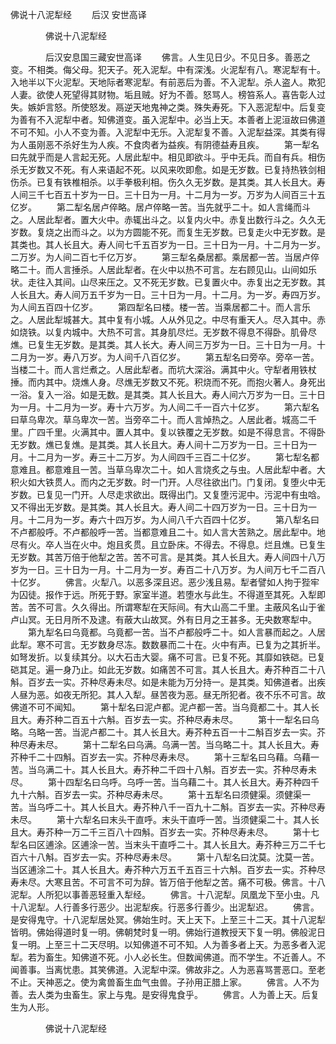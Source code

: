   佛说十八泥犁经
　　后汉 安世高译




　　　　佛说十八泥犁经

　　　　后汉安息国三藏安世高译
　　佛言。人生见日少。不见日多。善恶之变。不相类。侮父母。犯天子。死入泥犁。中有深浅。火泥犁有八。寒泥犁有十。入地半以下火泥犁。天地际者寒泥犁。有前恶后为善。不入泥犁。杀人盗人。欺犯人妻。欲使人死望得其财物。垢且贼。好为不善。怒骂人。榜笞系人。喜告彰人过失。嫉妒言怒。所使怒发。鬲逆天地鬼神之类。殊失寿死。下入恶泥犁中。后复变为善有不入泥犁中者。知佛道变。虽入泥犁中。必当上天。本善者上泥洹故曰佛道不可不知。小人不变为善。入泥犁中无乐。入泥犁复不善。入泥犁益深。其类有得为人虽刚恶不杀好生为人疾。不食肉者为益疾。有阴德益寿且疾。
　　第一犁名曰先就乎而是人言起无死。人居此犁中。相见即欲斗。乎中无兵。而自有兵。相伤杀无岁数又不死。有人来语起不死。以风来吹即愈。如是无岁数。已复持热铁剑相伤杀。已复有铁椎相杀。以手拳极利相。伤久久无岁数。是其类。其人长且大。寿人间三千七百五十岁为一日。三十日为一月。十二月为一岁。万岁为人间百三十五亿岁。
　　第二犁名居卢倅略。居卢倅略一苦。当先就乎二十。如人言绳而斗之。人居此犁者。置大火中。赤辄出斗之。以复内火中。赤复出数行斗之。久久无岁数。复烧之出而斗之。以为方圆能不死。而复生无岁数。已复走火中无岁数。是其类也。其人长且大。寿人间七千五百岁为一日。三十日为一月。十二月为一岁。二万岁。为人间二百七千亿万岁。
　　第三犁名桑居都。乘居都一苦。当居卢倅略二十。而人言捶杀。人居此犁者。在火中以热不可言。左右顾见山。山间如乐状。走往入其间。山尽来压之。又不死无岁数。已复置火中。赤复出之无岁数。其人长且大。寿人间万五千岁为一日。三十日为一月。十二月。为一岁。寿四万岁。为人间五百四十亿岁。
　　第四犁名曰楼。楼一苦。当乘居都二十。而人言乐之。人居此犁城甚大。其中复有小城。人从外见之。中尽有重天人。尽入其中。赤如烧铁。以复内城中。大热不可言。其身肌尽烂。无岁数不得息不得卧。肌骨尽燋。已复生无岁数。是其类。其人长大。寿人间三万岁为一日。三十日为一月。十二月为一岁。寿八万岁。为人间千八百亿岁。
　　第五犁名曰旁卒。旁卒一苦。当楼二十。而人言烂煮之。人居此犁者。而坑大深浴。满其中火。守犁者用铁杖捶。而内其中。烧燋人身。尽燋无岁数又不死。积烧而不死。而抱火著人。身死出一浴。复入一浴。如是无数。是其类。其人长且大。寿人间六万岁为一日。三十日为一月。十二月为一岁。寿十六万岁。为人间二千一百六十亿岁。
　　第六犁名曰草乌卑次。草乌卑次一苦。当旁卒二十。而人言焯热之。人居此者。城高二千里。广四千里。火满其中。置人其中。复以铁覆之无岁数。如是不得息言。不得卧无岁数。燋已复燋。是其类。其人长且大。寿人间十二万岁为一日。三十日为一月。十二月为一岁。寿三十二万岁。为人间四千三百二十亿岁。
　　第七犁名都意难且。都意难且一苦。当草乌卑次二十。如人言烧炙之与虫。人居此犁中者。大积火如大铁贯人。而内之无岁数。时一门开。人尽往欲出门。门复闭。复堕火中无岁数。已复见一门开。人尽走求欲出。既得出门。又复堕污泥中。污泥中有虫唅。又不得出无岁数。是其类。其人长且大。寿人间二十四万岁为一日。三十日为一月。十二月为一岁。寿六十四万岁。为人间八千六百四十亿岁。
　　第八犁名曰不卢都般呼。不卢都般呼一苦。当都意难且二十。如人言大苦熟之。居此犁中。地尽有火。卒人当在火中。炮且炙贯。且立卧床。不得去。不得息。烂且燋。已复生无岁数。其苦万倍于他犁之苦。苦不可言。是其类。其人长且大。寿人间四十八万岁为一日。三十日为一月。十二月为一岁。寿百二十八万岁。为人间万七千二百八十亿岁。
　　佛言。火犁八。以恶多深且迟。恶少浅且易。犁者譬如人拘于狴牢为囚徒。报作于远。所死于野。家室半道。若堕水与此生。不得道至其死。入犁即苦。苦不可言。久久得出。所谓寒犁在天际间。有大山高二千里。主蔽风名山于雀卢山冥。无日月所不及逮。有蔽大山故冥。外有日月之王甚多。无央数寒犁中。
　　第九犁名曰乌竟都。乌竟都一苦。当不卢都般呼二十。如人言暴而起之。人居此犁。寒不可言。无岁数身尽冻。数数暴而二十在。火中有声。已复为之其折半。如弩发折。以复续其分。以大石击大婴。痛不可言。已复不死。其靡如铁硙。已复硙其足。遍一身乃止。如此无岁数。如痛苦不可言。其人长且大。寿芥种百二十八斛。百岁去一实。芥种尽寿未尽。如是未能为万分持一。是其类。知佛道者。出疾人昼为恶。如夜无所犯。其人入犁。昼苦夜为恶。昼无所犯者。夜不乐不可言。故佛道不可不闻知。
　　第十犁名曰泥卢都。泥卢都一苦。当乌竟都二十。其人长且大。寿芥种二百五十六斛。百岁去一实。芥种尽寿未尽。
　　第十一犁名曰乌略。乌略一苦。当泥卢都二十。其人长且大。寿芥种五百一十二斛百岁去一实。芥种尽寿未尽。
　　第十二犁名曰乌满。乌满一苦。当乌略二十。其人长且大。寿芥种千二十四斛。百岁去一实。芥种尽寿未尽。
　　第十三犁名曰乌藉。乌藉一苦。当乌满二十。其人长且大。寿芥种二千四十八斛。百岁去一实。芥种尽寿未尽。
　　第十四犁名曰乌呼。乌呼一苦。当乌藉二十。其人长且大。寿芥种四千九十六斛。百岁去一实。芥种尽寿未尽。
　　第十五犁名曰须健渠。须健渠一苦。当乌呼二十。其人长且大。寿芥种八千一百九十二斛。百岁去一实。芥种尽寿未尽。
　　第十六犁名曰末头干直呼。末头干直呼一苦。当须健渠二十。其人长且大。寿芥种一万二千三百八十四斛。百岁去一实。芥种尽寿未尽。
　　第十七犁名曰区逋涂。区逋涂一苦。当末头干直呼二十。其人长且大。寿芥种三万二千七百六十八斛。百岁去一实。芥种尽寿未尽。
　　第十八犁名曰沈莫。沈莫一苦。当区逋涂二十。其人长且大。寿芥种六万五千五百三十六斛。百岁去一实。芥种尽寿未尽。大寒且苦。不可言不可为辞。皆万倍于他犁之苦。痛不可极。佛言。十八泥犁。人所犯以事善恶轻重入犁经。
　　佛言。十八泥犁。凤凰龙下至小虫。凡十八泥犁。人行善多行恶少。出泥犁疾。行恶多行善少。出泥犁迟。
　　佛言。是安得鬼守。十八泥犁居处冥。佛始生时。天上天下。上至三十二天。其十八泥犁皆明。佛始得道时复一明。佛朝梵时复一明。佛始行道教授天下复一明。佛般泥日复一明。上至三十二天尽明。以知佛道不可不知。人为善多者上天。为恶多者入泥犁。若为畜生。知佛道不死。小人必长生。但数闻佛道。而不学生。不近善人。不闻善事。当离忧患。其笑佛道。入泥犁中深。佛故非之。人为恶喜骂詈恶口。至老不止。天神恶之。使为禽兽畜生血气虫兽。子孙用正腊上家。
　　佛言。人不为善。去人类为虫畜生。家上与鬼。是安得鬼食乎。
　　佛言。人为善上天。后复生为人形。

　　　　佛说十八泥犁经


